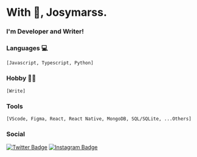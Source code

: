 # With 🖤, Josymarss.

### I'm Developer and Writer!

### Languages 💻
    [Javascript, Typescript, Python]

### Hobby ✍🏿 
    [Write]

### Tools
    [VScode, Figma, React, React Native, MongoDB, SQL/SQLite, ...Others]

### Social

[![Twitter Badge](https://img.shields.io/badge/-@josymarss-black?style=flat-square&labelColor=white&logo=twitter&logoColor=black&link=https://twitter.com/josymarss)](https://twitter.com/josymarss) 
[![Instagram Badge](https://img.shields.io/badge/-@bantucodedev-black?style=flat-square&labelColor=white&logo=instagram&logoColor=black&link=https://instagram.com/bantucodedev/)](https://www.instagram.com/bantu.io/) 



